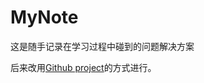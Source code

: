 # MyNote
这是随手记录在学习过程中碰到的问题解决方案

后来改用[Github project](https://github.com/CHH3213?tab=projects&type=classic)的方式进行。
